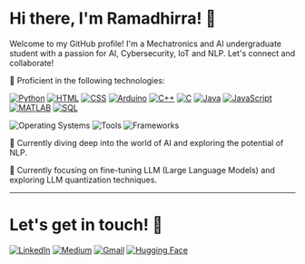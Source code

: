 # Hi there, I'm Ramadhirra! 👋

Welcome to my GitHub profile! I'm a Mechatronics and AI undergraduate student with a passion for AI, Cybersecurity, IoT and NLP. Let's connect and collaborate!

💼 Proficient in the following technologies:

[![Python](https://img.shields.io/badge/-Python-%233776AB?style=flat-square&logo=python&logoColor=white)](https://www.python.org/) 
[![HTML](https://img.shields.io/badge/-HTML-%23E34F26?style=flat-square&logo=html5&logoColor=white)](https://developer.mozilla.org/en-US/docs/Web/HTML) 
[![CSS](https://img.shields.io/badge/-CSS-%231572B6?style=flat-square&logo=css3&logoColor=white)](https://developer.mozilla.org/en-US/docs/Web/CSS) 
[![Arduino](https://img.shields.io/badge/-Arduino-%2300979D?style=flat-square&logo=arduino&logoColor=white)](https://www.arduino.cc/) 
[![C++](https://img.shields.io/badge/-C++-%2300599C?style=flat-square&logo=c%2B%2B&logoColor=white)](https://isocpp.org/) 
[![C](https://img.shields.io/badge/-C-%23A8B9CC?style=flat-square&logo=c&logoColor=white)](https://devdocs.io/c/) 
[![Java](https://img.shields.io/badge/-Java-%23007396?style=flat-square&logo=java&logoColor=white)](https://www.java.com/) 
[![JavaScript](https://img.shields.io/badge/-JavaScript-%23F7DF1E?style=flat-square&logo=javascript&logoColor=black)](https://developer.mozilla.org/en-US/docs/Web/JavaScript) 
[![MATLAB](https://img.shields.io/badge/-MATLAB-%23FF6600?style=flat-square&logo=mathworks&logoColor=white)](https://www.mathworks.com/products/matlab.html) 
[![SQL](https://img.shields.io/badge/-SQL-%23003B57?style=flat-square&logo=sql&logoColor=white)](https://www.sql.com/) 

![Operating Systems](https://img.shields.io/badge/OS-Windows%20%7C%20Linux%20%28ParrotOS%29-%230078D7?style=flat-square&labelFontSize=large)
![Tools](https://img.shields.io/badge/Tools-Git%20%7C%20Docker%20%7C%20Jupyter%20%7C%20Anaconda%20%7C%20VSCode%20%7C%20AutoCAD%20%7C%20Proteus%20%7C%20Arduino%20IDE%20%7C%20XAMPP-%23F05032?style=flat-square&labelFontSize=large)
![Frameworks](https://img.shields.io/badge/Frameworks-PyTorch%20%7C%20TensorFlow%20%7C%20scikit--learn%20%7C%20Keras%20%7C%20Flask%20%7C%20Streamlit-%23FF6F00?style=flat-square&labelFontSize=large)

🔭 Currently diving deep into the world of AI and exploring the potential of NLP.

🔬 Currently focusing on fine-tuning LLM (Large Language Models) and exploring LLM quantization techniques.

---

# Let's get in touch! 🤝

[![LinkedIn](https://img.shields.io/badge/-LinkedIn-blue?style=flat-square&logo=linkedin&logoColor=white&link=https://www.linkedin.com/in/your-linkedin-profile)](https://www.linkedin.com/in/your-linkedin-profile)
[![Medium](https://img.shields.io/badge/-Medium-%23000000?style=flat-square&logo=medium&logoColor=white&link=https://medium.com/@ramadhirraazzahraputri)](https://medium.com/@ramadhirraazzahraputri)
[![Gmail](https://img.shields.io/badge/-Gmail-%23D14836?style=flat-square&logo=gmail&logoColor=white&link=mailto:ramadhirraazzahraputri@upi.edu)](mailto:ramadhirraazzahraputri@upi.edu)
[![Hugging Face](https://img.shields.io/badge/-Hugging%20Face-%2300B89D?style=flat-square&logo=hugging%20face&logoColor=white&link=https://huggingface.co/aridoverrun)](https://huggingface.co/aridoverrun)


